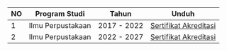 | NO | Program Studi | Tahun | Unduh |
| ----------- | ----------- | ---------- | ------- |
| 1 | Ilmu Perpustakaan | 2017 - 2022 |  [Sertifikat Akreditasi](https://github.com/uin-fah/ipi-webcon/assets/138652527/ae9f8555-83f5-4af4-83bd-fc9240c03d90) | 
| 2 | Ilmu Perpustakaan | 2022 - 2027 |  [Sertifikat Akreditasi](https://github.com/uin-fah/ipi-webcon/assets/138652527/446a23b7-3342-4065-8f1c-04286156e989) |

